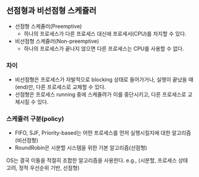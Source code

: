 ## 선점형과 비선점형 스케쥴러

- 선점형 스케쥴러(Preemptive)
  - 하나의 프로세스가 다른 프로세스 대신에 프로세서(CPU)를 차지할 수 있다.
- 비선점형 스케쥴러(Non-preemptive)
  - 하나의 프로세스가 끝나지 않으면 다른 프로세스는 CPU를 사용할 수 없다.

### 차이

- 비선점형은 프로세스가 자발적으로 blocking 상태로 들어가거나, 실행이 끝났을 때(end)만, 다른 프로세스로 교체할 수 있다.
- 선점형은 프로세스 running 중에 스케쥴려가 이를 중단시키고, 다른 프로세스로 교체시킬 수 있다.

### 스케쥴러 구분(policy)

- FIFO, SJF, Priority-based는 어떤 프로세스를 먼저 실행시킬지에 대한 알고리즘(비선점형)
- RoundRobin은 시분할 시스템을 위한 기본 알고리즘(선점형)

OS는 결국 이들을 적절히 조합한 알고리즘을 사용한다.
e.g., (시분할, 프로세스 상태 고려, 정적 우선순위 기반, 선점형)
